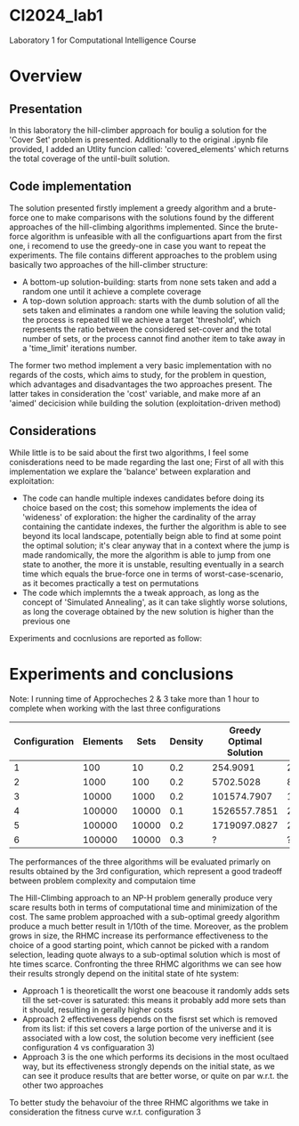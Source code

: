 # CI2024_lab1
Laboratory 1 for Computational Intelligence Course

# Overview
## Presentation
In this laboratory the hill-climber approach for boulig a solution for the 'Cover Set' problem is presented.
Additionally to the original .ipynb file provided, I added an Utlity funcion called:
'covered_elements'
which returns the total coverage of the until-built solution.
## Code implementation
The solution presented firstly implement a greedy algorithm and a brute-force one to make comparisons with the solutions found by the different approaches of the hill-climbing algorithms implemented.
Since the brute-force algorithm is unfeasible with all the configuartions apart from the first one, i recomend to use the greedy-one in case you want to repeat the experiments.
The file contains different approaches to the problem using basically two approaches of the hill-climber structure:

* A bottom-up solution-building: starts from none sets taken and add a random one until it achieve a complete coverage
* A top-down solution approach: starts with the dumb solution of all the sets taken and eliminates a random one while leaving the solution valid; the process is repeated till we achieve a target 'threshold', which represents the ratio between the considered set-cover and the total number of sets, or the process cannot find another item to take away in a 'time_limit' iterations number.

The former two method implement a very basic implementation with no regards of the costs, which aims to study, for the problem in question, which advantages and disadvantages the two approaches present.
The latter takes in consideration the 'cost' variable, and make more af an 'aimed' decicision while building the solution (exploitation-driven method)

## Considerations
While little is to be said about the first two algorithms, I feel some conisderations need to be made regarding the last one;
First of all with this implementation we explare the 'balance' between explaration and exploitation:
* The code can handle multiple indexes candidates before doing its choice based on the cost; this somehow implements the idea of 'wideness' of exploration: the higher the cardinality of the array containing the cantidate indexes, the further the algorithm is able to see beyond its local landscape, potentially beign able to find at some point the optimal solution; it's clear anyway that in a context where the jump is made randomically, the more the algorithm is able to jump from one state to another, the more it is unstable, resulting eventually in a search time which equals the brue-force one in terms of worst-case-scenario, as it becomes practically a test on permutations
* The code which implemnts the a tweak approach, as long as the concept of 'Simulated Annealing', as it can take slightly worse solutions, as long the coverage obtained by the new solution is higher than the previous one

Experiments and cocnlusions are reported as follow:


# Experiments and conclusions

Note: I running time of Approcheches 2 & 3 take more than 1 hour to complete when working with the last three configurations

|Configuration | Elements | Sets   | Density | Greedy Optimal Solution | Approach 1   | Approach 2   | Approach 3    |
|--------------|----------|--------|---------|-------------------------|--------------|--------------|---------------|
| 1            | 100      | 10     | 0.2     | 254.9091                | 281.8948     | 254.9091     | 254.9091      |
| 2            | 1000     | 100    | 0.2     | 5702.5028               | 8527.5181    | 14023.5398   | 10326.0617    |
| 3            | 10000    | 1000   | 0.2     | 101574.7907             | 158757.5319  | 1710263.6344 | 183182.3254   |
| 4            | 100000   | 10000  | 0.1     | 1526557.7851            | 2411102.0418 | 50234342.6956| 2415922.1224  |
| 5            | 100000   | 10000  | 0.2     | 1719097.0827            | 2585915.2155 | ?            | ?             |
| 6            | 100000   | 10000  | 0.3     | ?                       | ?            | ?            | ?             |

The performances of the three algorithms will be evaluated primarly on results obtained by the 3rd configuration, which represent a good tradeoff between problem complexity and computaion time

The Hill-Climbing approach to an NP-H problem generally produce very scare results both in terms of computational time and minimization of the cost.
The same problem approached with a sub-optimal greedy algorithm produce a much better result in 1/10th of the time.
Moreover, as the problem grows in size, the RHMC increase its performance effectiveness to the choice of a good starting point, which cannot be picked with a random selection, leading quote always to a sub-optimal solution which is most of hte times scarce.
Confronting the three RHMC algorithms we can see how their results strongly depend on the initital state of hte system:
+ Approach 1 is theoreticallt the worst one beacouse it randomly adds sets till the set-cover is saturated: this means it probably add more sets than it should, resulting in gerally higher costs
+ Approach 2 effectiveness depends on the fisrst set which is removed from its list: if this set covers a large portion of the universe and it is associated with a low cost, the solution become very inefficient (see configuration 4 vs configuaration 3)
+ Approach 3 is the one which performs its decisions in the most ocultaed way, but its effectiveness strongly depends on the initial state, as we can see it produce results that are better worse, or quite on par w.r.t. the other two approaches

To better study the behavoiur of the three RHMC algorithms we take in consideration the fitness curve w.r.t. configuration 3
